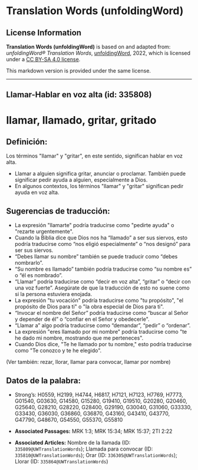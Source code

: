 # Translation Words (unfoldingWord)

## License Information

**Translation Words (unfoldingWord)** is based on and adapted from: _unfoldingWord® Translation Words_, [unfoldingWord](https://unfoldingword.org/utw), 2022, which is licensed under a [CC BY-SA 4.0 license](https://creativecommons.org/licenses/by-sa/4.0/legalcode.en).

This markdown version is provided under the same license.



--------------------------------

## Llamar-Hablar en voz alta (id: 335808)

llamar, llamado, gritar, gritado
================================

Definición:
-----------

Los términos "llamar" y "gritar", en este sentido, significan hablar en voz alta.

* Llamar a alguien significa gritar, anunciar o proclamar. También puede significar pedir ayuda a alguien, especialmente a Dios.
* En algunos contextos, los términos "llamar" y "gritar" significan pedir ayuda en voz alta.

Sugerencias de traducción:
--------------------------

* La expresión "llamarte" podría traducirse como "pedirte ayuda" o "rezarte urgentemente".
* Cuando la Biblia dice que Dios nos ha “llamado” a ser sus siervos, esto podría traducirse como “nos eligió especialmente” o “nos designó” para ser sus siervos.
* “Debes llamar su nombre” también se puede traducir como “debes nombrarlo”.
* “Su nombre es llamado” también podría traducirse como “su nombre es” o “él es nombrado”.
* “Llamar” podría traducirse como “decir en voz alta”, “gritar” o “decir con una voz fuerte”. Asegúrate de que la traducción de esto no suene como si la persona estuviera enojada.
* La expresión "tu vocación" podría traducirse como "tu propósito", "el propósito de Dios para ti" o "la obra especial de Dios para ti".
* “Invocar el nombre del Señor” podría traducirse como “buscar al Señor y depender de él” o “confiar en el Señor y obedecerle".
* “Llamar a” algo podría traducirse como “demandar”, “pedir” o “ordenar”.
* La expresión "eres llamado por mi nombre" podría traducirse como "te he dado mi nombre, mostrando que me perteneces".
* Cuando Dios dice, "Te he llamado por tu nombre," esto podría traducirse como "Te conozco y te he elegido".

(Ver también: rezar, llorar, llamar para convocar, llamar por nombre)

Datos de la palabra:
--------------------

* Strong’s: H0559, H2199, H4744, H6817, H7121, H7123, H7769, H7773, G01540, G03630, G14580, G15280, G19410, G19510, G20280, G20460, G25640, G28210, G28220, G28400, G29190, G30040, G31060, G33330, G33430, G36030, G36860, G36870, G43160, G43410, G43770, G47790, G48670, G54550, G55370, G55810

* **Associated Passages:** MRK 1:3; MRK 15:34; MRK 15:37; 2TI 2:22
* **Associated Articles:** Nombre de la llamada (ID: `335809@UWTranslationWords`); Llamada para convocar (ID: `335810@UWTranslationWords`); Orar (ID: `336305@UWTranslationWords`); Llorar (ID: `335864@UWTranslationWords`)

